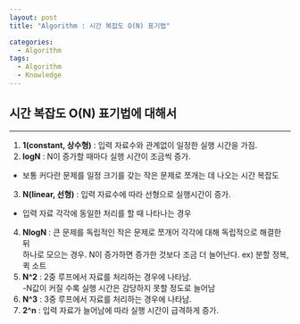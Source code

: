 ```yaml
---
layout: post
title: "Algorithm : 시간 복잡도 O(N) 표기법"

categories:
  - Algorithm
tags:
  - Algorithm
  - Knowledge
---
```


##  시간 복잡도 O(N) 표기법에 대해서  
***  
  
1. __1(constant, 상수형)__ : 입력 자료수와 관계없이 일정한 실행 시간을 가짐.  
2. __logN__ : N이 증가할 때마다 실행 시간이 조금씩 증가.  
- 보통 커다란 문제를 일정 크기를 갖는 작은 문제로 쪼개는 데 나오는 시간 복잡도  
3. __N(linear, 선형)__ : 입력 자료수에 따라 선형으로 실행시간이 증가.  
- 입력 자료 각각에 동일한 처리를 할 때 나타나는 경우  
4. __NlogN__ : 큰 문제를 독립적인 작은 문제로 쪼개어 각각에 대해 독립적으로 해결한 뒤  
하나로 모으는 경우. N이 증가하면 증가한 것보다 조금 더 늘어난다. ex) 분할 정복, 퀵 소트  
5. __N^2__ : 2중 루프에서 자료를 처리하는 경우에 나타남.  
-N값이 커질 수록 실행 시간은 감당하지 못할 정도로 늘어남  
6. __N^3__ : 3중 루프에서 자료를 처리하는 경우에 나타남.  
7. __2^n__ : 입력 자료가 늘어남에 따라 실행 시간이 급격하게 증가.


